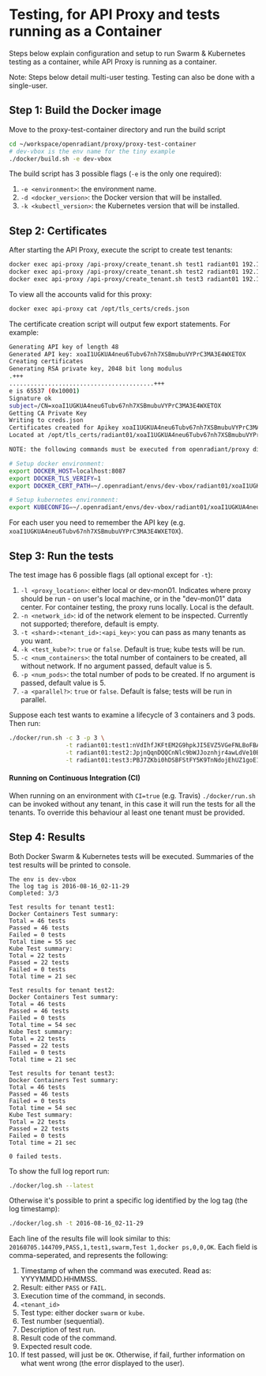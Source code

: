 # Testing, for API Proxy and tests running as a Container
Steps below explain configuration and setup to run Swarm & Kubernetes testing as a container, while API Proxy is running as a container.

Note: Steps below detail multi-user testing. Testing can also be done with a single-user.

## Step 1: Build the Docker image

Move to the proxy-test-container directory and run the build script
```bash
cd ~/workspace/openradiant/proxy/proxy-test-container
# dev-vbox is the env name for the tiny example
./docker/build.sh -e dev-vbox
```

The build script has 3 possible flags (`-e` is the only one required):
 1. `-e <environment>`: the environment name.
 2. `-d <docker_version>`: the Docker version that will be installed.
 3. `-k <kubectl_version>`: the Kubernetes version that will be installed.

## Step 2: Certificates

After starting the API Proxy, execute the script to create test tenants:
```bash
docker exec api-proxy /api-proxy/create_tenant.sh test1 radiant01 192.168.10.2
docker exec api-proxy /api-proxy/create_tenant.sh test2 radiant01 192.168.10.2
docker exec api-proxy /api-proxy/create_tenant.sh test3 radiant01 192.168.10.2
```
To view all the accounts valid for this proxy: 
```bash
docker exec api-proxy cat /opt/tls_certs/creds.json
```
The certificate creation script will output few export statements. For example:
```bash
Generating API key of length 48
Generated API key: xoaI1UGKUA4neu6Tubv67nh7XSBmubuVYPrC3MA3E4WXETOX
Creating certificates
Generating RSA private key, 2048 bit long modulus
.+++
.........................................+++
e is 65537 (0x10001)
Signature ok
subject=/CN=xoaI1UGKUA4neu6Tubv67nh7XSBmubuVYPrC3MA3E4WXETOX
Getting CA Private Key
Writing to creds.json
Certificates created for Apikey xoaI1UGKUA4neu6Tubv67nh7XSBmubuVYPrC3MA3E4WXETOX
Located at /opt/tls_certs/radiant01/xoaI1UGKUA4neu6Tubv67nh7XSBmubuVYPrC3MA3E4WXETOX

NOTE: the following commands must be executed from openradiant/proxy directory

# Setup docker environment:
export DOCKER_HOST=localhost:8087
export DOCKER_TLS_VERIFY=1
export DOCKER_CERT_PATH=~/.openradiant/envs/dev-vbox/radiant01/xoaI1UGKUA4neu6Tubv67nh7XSBmubuVYPrC3MA3E4WXETOX

# Setup kubernetes environment:
export KUBECONFIG=~/.openradiant/envs/dev-vbox/radiant01/xoaI1UGKUA4neu6Tubv67nh7XSBmubuVYPrC3MA3E4WXETOX/kube-config
```
For each user you need to remember the API key (e.g. `xoaI1UGKUA4neu6Tubv67nh7XSBmubuVYPrC3MA3E4WXETOX`).

## Step 3: Run the tests

The test image has 6 possible flags (all optional except for `-t`):
 1. `-l <proxy_location>`: either local or dev-mon01. Indicates where proxy should be run - on user's local machine, or in the "dev-mon01" data center. For container testing, the proxy runs locally. Local is the default.
 2. `-n <network_id>`: id of the network element to be inspected. Currently not supported; therefore, default is empty.
 3. `-t <shard>:<tenant_id>:<api_key>`: you can pass as many tenants as you want.
 4. `-k <test_kube?>`: `true` or `false`. Default is true; kube tests will be run. 
 5. `-c <num_containers>`: the total number of containers to be created, all without network. If no argument passed, default value is 5.
 6. `-p <num_pods>`: the total number of pods to be created. If no argument is passed, default value is 5.
 7. `-a <parallel?>`: `true` or `false`. Default is false; tests will be run in parallel.

Suppose each test wants to examine a lifecycle of 3 containers and 3 pods.
Then run:
```bash
./docker/run.sh -c 3 -p 3 \
                -t radiant01:test1:nVdIhfJKFtEM2G9hpkJI5EVZ5VGeFNLBoFBA2B6zJqaSZ71W \
                -t radiant01:test2:JpjnQqnDQQCnNlc9bWJJoznhjr4awLdVe10B45LRCE31CqDh \
                -t radiant01:test3:PBJ7ZKbi0hDSBFStFY5K9TnNdojEhUZ1goE1Swn3G6fle5iR
```

#### Running on Continuous Integration (CI)
When running on an environment with `CI=true` (e.g. Travis) `./docker/run.sh` can be invoked without any tenant, in this case it will run the tests for all the tenants. To override this behaviour al least one tenant must be provided.

## Step 4: Results

Both Docker Swarm & Kubernetes tests will be executed. Summaries of the test results will be printed to console.
```
The env is dev-vbox
The log tag is 2016-08-16_02-11-29
Completed: 3/3

Test results for tenant test1:
Docker Containers Test summary:
Total = 46 tests
Passed = 46 tests
Failed = 0 tests
Total time = 55 sec
Kube Test summary:
Total = 22 tests
Passed = 22 tests
Failed = 0 tests
Total time = 21 sec

Test results for tenant test2:
Docker Containers Test summary:
Total = 46 tests
Passed = 46 tests
Failed = 0 tests
Total time = 54 sec
Kube Test summary:
Total = 22 tests
Passed = 22 tests
Failed = 0 tests
Total time = 21 sec

Test results for tenant test3:
Docker Containers Test summary:
Total = 46 tests
Passed = 46 tests
Failed = 0 tests
Total time = 54 sec
Kube Test summary:
Total = 22 tests
Passed = 22 tests
Failed = 0 tests
Total time = 21 sec

0 failed tests.
```

To show the full log report run:
```bash
./docker/log.sh --latest
```

Otherwise it's possible to print a specific log identified by the log tag (the log timestamp):
```bash
./docker/log.sh -t 2016-08-16_02-11-29
```

Each line of the results file will look similar to this:
`20160705.144709,PASS,1,test1,swarm,Test 1,docker ps,0,0,OK`.
Each field is comma-seperated, and represents the following:

1. Timestamp of when the command was executed. Read as: YYYYMMDD.HHMMSS.
2. Result: either `PASS` or `FAIL`.
3. Execution time of the command, in seconds.
4. `<tenant_id>`
5. Test type: either docker `swarm` or `kube`.
6. Test number (sequential).
7. Description of test run.
8. Result code of the command.
9. Expected result code.
10. If test passed, will just be `OK`. Otherwise, if fail, further information on what went wrong (the error displayed to the user).
